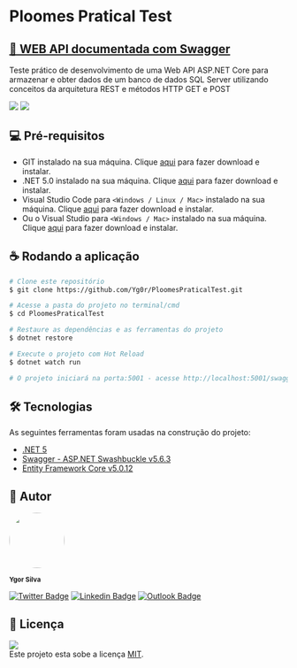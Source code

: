 # Ploomes Pratical Test

<h2>
    <a href="https://ploomes.azurewebsites.net/swagger">🔗 WEB API documentada com Swagger</a>
</h2>

<p>Teste prático de desenvolvimento de uma Web API ASP.NET Core para armazenar e obter dados de um banco de dados SQL Server utilizando conceitos da arquitetura REST e métodos HTTP GET e POST</p>


<img src="https://img.shields.io/static/v1?label=.NET&message=5.0&color=512BD4&style=for-the-badge"/>
<img src="https://img.shields.io/static/v1?label=License&message=MIT&color=00ED00&style=for-the-badge"/>

## 💻 Pré-requisitos
* GIT instalado na sua máquina. Clique <a href="https://git-scm.com/downloads">aqui</a> para fazer download e instalar.
* .NET 5.0 instalado na sua máquina. Clique <a href="https://dotnet.microsoft.com/download/dotnet/5.0">aqui</a> para fazer download e instalar.
* Visual Studio Code para `<Windows / Linux / Mac>`  instalado na sua máquina. Clique <a href="https://code.visualstudio.com/download">aqui</a> para fazer download e instalar.
* Ou o Visual Studio para `<Windows / Mac>` instalado na sua máquina. Clique <a href="https://visualstudio.microsoft.com/pt-br/downloads/">aqui</a> para fazer download e instalar.

## ☕ Rodando a aplicação
```bash
# Clone este repositório
$ git clone https://github.com/Yg0r/PloomesPraticalTest.git

# Acesse a pasta do projeto no terminal/cmd
$ cd PloomesPraticalTest

# Restaure as dependências e as ferramentas do projeto
$ dotnet restore

# Execute o projeto com Hot Reload
$ dotnet watch run

# O projeto iniciará na porta:5001 - acesse http://localhost:5001/swagger 
```
## 🛠 Tecnologias
As seguintes ferramentas foram usadas na construção do projeto:

- [.NET 5](https://dotnet.microsoft.com/download/dotnet/5.0)
- [Swagger - ASP.NET Swashbuckle v5.6.3](https://docs.microsoft.com/pt-br/aspnet/core/tutorials/getting-started-with-swashbuckle?view=aspnetcore-6.0&tabs=visual-studio)
- [Entity Framework Core v5.0.12](https://docs.microsoft.com/pt-br/ef/core/)

## 🦸 Autor
 <img style="border-radius: 50%;" src="https://avatars.githubusercontent.com/u/64440824?v=4" width="100px;" alt=""/>
 
 <sub><b>Ygor Silva</b></sub>

[![Twitter Badge](https://img.shields.io/badge/@DevYgor-1ca0f1?style=flat-square&labelColor=1ca0f1&logo=twitter&logoColor=white&link=https://twitter.com/DevYgor)](https://twitter.com/DevYgor) 
[![Linkedin Badge](https://img.shields.io/badge/Ygor-blue?style=flat-square&logo=Linkedin&logoColor=white&link=https://www.linkedin.com/in/devygor/)](https://www.linkedin.com/in/devygor/) 
[![Outlook Badge](https://img.shields.io/badge/dev.ygor@outlook.com-0078D4?style=flat-square&logo=MicrosoftOutlook&logoColor=white&link=mailto:dev.ygor@outlook.com)](mailto:dev.ygor@outlook.com)


## 📝 Licença
<img src="https://img.shields.io/static/v1?label=License&message=MIT&color=00ED00&style=for-the-badge"/><br>
Este projeto esta sobe a licença [MIT](./LICENSE).
